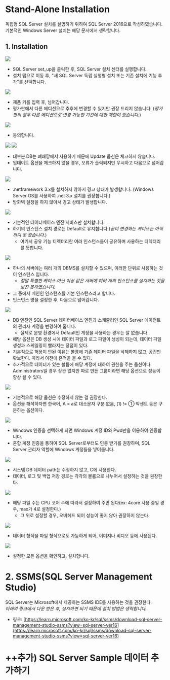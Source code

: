 # Stand-Alone Installation

독힙형 SQL Server 설치를 설명하기 위하여 SQL Server 2016으로 작성하였습니다.  
기본적인 Windows Server 설치는 해당 문서에서 생략합니다.

## 1. Installation

![](./MD_Images/01_SQL_is_001.png)
* SQL Server set_up을 클릭한 후, SQL Server 설치 센터를 실행합니다.
* 설치 탭으로 이동 후, "새 SQL Server 독립 실행형 설치 또는 기존 설치에 기능 추가"를 선택합니다.

![](./MD_Images/01_SQL_is_002.png)
* 제품 키를 입력 후, 넘어갑니다.  
* 평가판에서 다른 에디션으로 추후에 변경할 수 있지만 권장 드리지 않습니다. (_평가판의 경우 다른 에디션으로 변경 가능한 기간에 대한 제한이 있습니다._)

![](./MD_Images/01_SQL_is_003.png)
* 동의합니다.

![](./MD_Images/01_SQL_is_004.png)
![](./MD_Images/01_SQL_is_005.png)
* 대부분 DB는 폐쇄망에서 사용하기 때문에 Update 옵션은 체크하지 않습니다.
* 업데이트 옵션을 체크하지 않을 경우, 오류가 출력되지만 무시하고 다음으로 넘어갑니다.

![](./MD_Images/01_SQL_is_006.png)
* .netframework 3.x를 설치하지 않아서 경고 상태가 발생합니다. (Windows Server OS를 사용하여 .net 3.x 설치를 권장합니다.)  
* 방화벽 설정을 하지 않아서 경고 상태가 발생합니다.

![](./MD_Images/01_SQL_is_007.png)
* 기본적인 데이터베이스 엔진 서비스만 설치합니다.
* 하기의 인스턴스 설치 경로는 Default로 유지합니다.(_굳이 변경하는 케이스는 아직까지 못 봤습니다._)
    * 여기서 공유 기능 디렉터리란 여러 인스턴스들이 공유하며 사용하는 디렉터리를 뜻합니다.

![](./MD_Images/01_SQL_is_008.png)
* 하나의 서버에는 여러 개의 DBMS를 설치할 수 있으며, 이러한 단위로 사용하는 것이 인스턴스 입니다.
    * _정말 특별한 케이스 아닌 이상 같은 서버에 여러 개의 인스턴스를 설치하는 것을 보진 못하였습니다._
* 그 중에서 메인인 인스턴스를 기본 인스턴스라고 합니다.
* 인스턴스 명을 설정한 후, 다음으로 넘어갑니다.

![](./MD_Images/01_SQL_is_009.png)
* DB 엔진인 SQL Server 데이터베이스 엔진과 스케쥴러인 SQL Server 에이전트의 관리자 계정을 변경하여 줍니다.
    * 실제로 운영 환경에서 Default인 계정을 사용하는 경우는 잘 없습니다.
* 해당 옵션은 DB 생성 시에 데이터 파일과 로그 파일이 생성이 되는데, 데이터 파일 생성과 스케일링이 빨라지는 장점이 있다.
* 기본적으로 허용이 안된 이유는 볼륨에 기존 데이터 파일을 삭제하지 않고, 공간만 확보한다. 따라서 이전에 흔적을 볼 수 있다.
* 추가적으로 데이터가 있는 볼륨에 해당 계정에 대하여 권한을 주는 옵션이다. Administrators일 경우 상관 없지만 따로 만든 그룹이라면 해당 옵션으로 성능이 향상 될 수 있다.

![](./MD_Images/01_SQL_is_010.png)
* 기본적으로 해당 옵션은 수정하지 않는 걸 권장한다.
* 옵션을 해석하자면 한국어, A = a로 대소문자 구분 없음, (1) != ① 악센트 등은 구분하는 옵션이다.

![](./MD_Images/01_SQL_is_011.png)
* Windows 인증을 선택하게 되면 Windows 계정 ID와 Pwd만을 이용하여 인증합니다.
* 혼합 계정 인증을 통하여 SQL Server로부터도 인증 받기를 권장하며, SQL Server 관리자 역할에 Windows 계정들을 넣어줍니다.

![](./MD_Images/01_SQL_is_012.png)
* 시스템 DB 데이터 path는 수정하지 않고, C에 사용한다.
* 데이터, 로그 및 백업 저장 경로는 각각의 볼륨으로 나누어서 설정하는 것을 권장한다.

![](./MD_Images/01_SQL_is_013.png)
* 해당 파일 수는 CPU 코어 수에 따라서 설정하여 주면 된다(ex: 4core 사용 중일 경우, max가 4로 설정한다.)
    * 그 위로 설정할 경우, 오버헤드 되어 성능이 좋지 않아 권장하지 않는다.

![](./MD_Images/01_SQL_is_014.png)
* 데이터 형식을 파일 형식으로도 가능하게 되어, 이미지나 비디오 등에 사용된다.

![](./MD_Images/01_SQL_is_015.png)
* 설정한 모든 옵션을 확인하고, 설치합니다.

# 2. SSMS(SQL Server Management Studio)
SQL Server는 Microsoft에서 제공하는 SSMS IDE를 사용하는 것을 권장한다.  
_아래의 링크에서 다운 받은 후, 설치하면 되기 때문에 설치 방법은 생략합니다._
* 링크: [https://learn.microsoft.com/ko-kr/sql/ssms/download-sql-server-management-studio-ssms?view=sql-server-ver16](https://learn.microsoft.com/ko-kr/sql/ssms/download-sql-server-management-studio-ssms?view=sql-server-ver16) 



# ++추가) SQL Server Sample 데이터 추가하기

